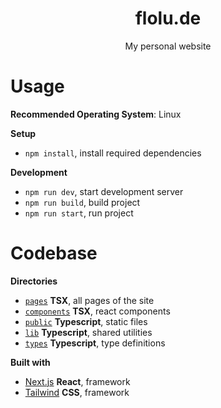 <div align="center">
  <h1>flolu.de</h1>
  <p>My personal website</p>
</div>

# Usage

**Recommended Operating System**: Linux

**Setup**

- `npm install`, install required dependencies

**Development**

- `npm run dev`, start development server
- `npm run build`, build project
- `npm run start`, run project

# Codebase

**Directories**

- [`pages`](pages) **TSX**, all pages of the site
- [`components`](components) **TSX**, react components
- [`public`](public) **Typescript**, static files
- [`lib`](lib) **Typescript**, shared utilities
- [`types`](types-service) **Typescript**, type definitions

**Built with**

- [Next.js](https://nextjs.org) **React**, framework
- [Tailwind](https://tailwindcss.com) **CSS**, framework
